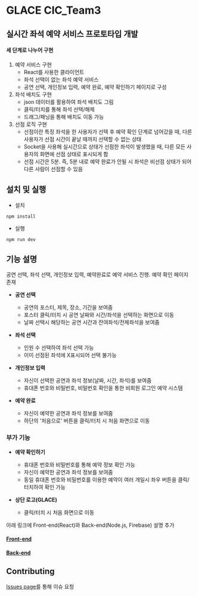 # GLACE CIC_Team3
## 실시간 좌석 예약 서비스 프로토타입 개발

#### 세 단계로 나누어 구현
  1. 예약 서비스 구현
      * React를 사용한 클라이언트
      * 좌석 선택이 없는 좌석 예약 서비스
      * 공연 선택, 개인정보 입력, 예약 완료, 예약 확인하기 페이지로 구성
  2. 좌석 배치도 구현
      * json 데이터를 활용하여 좌석 배치도 그림
      * 클릭/터치를 통해 좌석 선택/해제
      * 드래그/패닝을 통해 배치도 이동 가능
  3. 선점 로직 구현
      * 선점이란 특정 좌석을 한 사용자가 선택 후 예약 확인 단계로 넘어갔을 때, 다른 사용자가 선점 시간이 끝날 때까지 선택할 수 없는 상태
      * Socket을 사용해 실시간으로 상태가 선점한 좌석이 발생했을 때, 다른 모든 사용자의 화면에 선점 상태로 표시되게 함
      * 선점 시간은 5분. 즉, 5분 내로 예약 완료가 안될 시 좌석은 비선점 상태가 되어 다른 사람이 선점할 수 있음

## 설치 및 실행
* 설치
```
npm install
```
* 실행
```
npm run dev
```
## 기능 설명
 공연 선택, 좌석 선택, 개인정보 입력, 예약완료로 예약 서비스 진행. 예약 확인 페이지 존재
 * **공연 선택**
     * 공연의 포스터, 제목, 장소, 기간을 보여줌
     * 포스터 클릭/터치 시 공연 날짜와 시간/좌석을 선택하는 화면으로 이동
     * 날짜 선택시 해당하는 공연 시간과 잔여좌석/전체좌석을 보여줌

* **좌석 선택**
     * 인원 수 선택하여 좌석 선택 가능
     * 이미 선점된 좌석에 X표시되어 선택 불가능

* **개인정보 입력**
     * 자신이 선택한 공연과 좌석 정보(날짜, 시간, 좌석)를 보여줌
     * 휴대폰 번호와 비밀번호, 비밀번호 확인을 통한 비회원 로그인 예약 시스템

* **예약 완료**
     * 자신이 예약한 공연과 좌석 정보를 보여줌
     * 하단의 '처음으로' 버튼을 클릭/터치 시 처음 화면으로 이동

### 부가 기능

* **예약 확인하기**
     * 휴대폰 번호와 비밀번호를 통해 예약 정보 확인 가능
     * 자신이 예약한 공연과 좌석 정보를 보여줌
     * 동일 휴대폰 번호와 비밀번호를 이용한 예약이 여러 개일시 좌우 버튼을 클릭/터치하여 확인 가능

* **상단 로고(GLACE)**
     * 클릭/터치 시 처음 화면으로 이동

아래 링크에 Front-end(React)와 Back-end(Node.js, Firebase) 설명 추가
#### [Front-end](https://github.com/yimjisu/GLACE_Team3/blob/main/app/README.md)
#### [Back-end](https://github.com/yimjisu/GLACE_Team3/blob/main/server/README.md)


## Contributing
[Issues page](https://github.com/yimjisu/GLACE_Team3/issues)를 통해 이슈 요청
